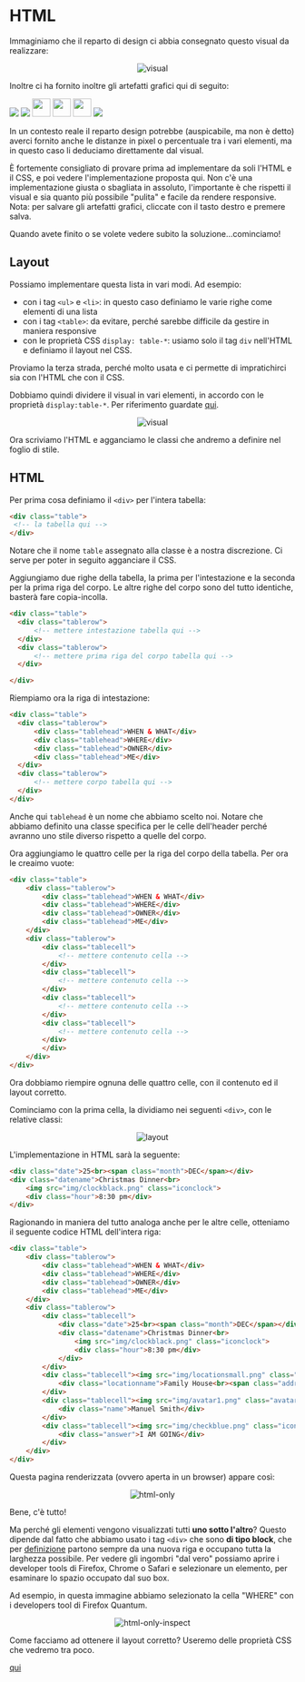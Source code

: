 # HTML
Immaginiamo che il reparto di design ci abbia consegnato questo visual da realizzare:

<p align="center">
<img title="visual" src="assets/list-cut.png">
</p>

Inoltre ci ha fornito inoltre gli artefatti grafici qui di seguito:

<img src="assets/clockblack.png">
<img src="assets/locationsmall.png">
<img src="assets/avatar1.png"  width="32px">
<img src="assets/avatar2.png"  width="32px">
<img src="assets/avatar3.png"  width="32px">
<img src="assets/checkblue.png">


In un contesto reale il reparto design potrebbe (auspicabile, ma non è detto) averci fornito anche le distanze in pixel o percentuale tra i vari elementi, ma in questo caso li deduciamo direttamente dal visual.

È fortemente consigliato di provare prima ad implementare da soli l'HTML e il CSS, e poi vedere l'implementazione proposta qui. Non c'è una implementazione giusta o sbagliata in assoluto, l'importante è che rispetti il visual e sia quanto più possibile "pulita" e facile da rendere responsive. Nota: per salvare gli artefatti grafici, cliccate con il tasto destro e premere salva.

Quando avete finito o se volete vedere subito la soluzione...cominciamo!

## Layout
Possiamo implementare questa lista in vari modi. Ad esempio:
- con i tag `<ul>` e `<li>`: in questo caso definiamo le varie righe come elementi di una lista
- con i tag `<table>`: da evitare, perché sarebbe difficile da gestire in maniera responsive
- con le proprietà CSS `display: table-*`: usiamo solo il tag `div` nell'HTML e definiamo il layout nel CSS.

Proviamo la terza strada, perché molto usata e ci permette di impratichirci sia con l'HTML che con il CSS.

Dobbiamo quindi dividere il visual in vari elementi, in accordo con le proprietà `display:table-*`. Per riferimento guardate [qui](https://www.w3schools.com/cssref/pr_class_display.asp).

<p align="center">
<img title="visual" src="assets/list-cut-layout/list-cut-layout.001.png">
</p>

Ora scriviamo l'HTML e agganciamo le classi che andremo a definire nel foglio di stile.

## HTML

Per prima cosa definiamo il `<div>` per l'intera tabella:

```html
<div class="table">
 <!-- la tabella qui -->
</div>
```

Notare che il nome `table` assegnato alla classe è a nostra discrezione. Ci serve per poter in seguito agganciare il CSS.

Aggiungiamo due righe della tabella, la prima per l'intestazione e la seconda per la prima riga del corpo. Le altre righe del corpo sono del tutto identiche, basterà fare copia-incolla.

```html
<div class="table">
  <div class="tablerow">
      <!-- mettere intestazione tabella qui -->
  </div>
  <div class="tablerow">
      <!-- mettere prima riga del corpo tabella qui -->
  </div>

</div>
```

Riempiamo ora la riga di intestazione:

```html
<div class="table">
  <div class="tablerow">
      <div class="tablehead">WHEN & WHAT</div>
      <div class="tablehead">WHERE</div>
      <div class="tablehead">OWNER</div>
      <div class="tablehead">ME</div>
  </div>
  <div class="tablerow">
      <!-- mettere corpo tabella qui -->
  </div>
</div>
```

Anche qui `tablehead` è un nome che abbiamo scelto noi. Notare che abbiamo definito una classe specifica per le celle dell'header perché avranno uno stile diverso rispetto a quelle del corpo.

Ora aggiungiamo le quattro celle per la riga del corpo della tabella. Per ora le creaimo vuote:

```html
<div class="table">
    <div class="tablerow">
        <div class="tablehead">WHEN & WHAT</div>
        <div class="tablehead">WHERE</div>
        <div class="tablehead">OWNER</div>
        <div class="tablehead">ME</div>
    </div>
    <div class="tablerow">
        <div class="tablecell">
            <!-- mettere contenuto cella -->
        </div>
        <div class="tablecell">
            <!-- mettere contenuto cella -->
        </div>
        <div class="tablecell">
            <!-- mettere contenuto cella -->
        </div>
        <div class="tablecell">
            <!-- mettere contenuto cella -->
        </div>
        </div>
    </div>
</div>
```

Ora dobbiamo riempire ognuna delle quattro celle, con il contenuto ed il layout corretto.

<a name="html-first-cell"></a>

Cominciamo con la prima cella, la dividiamo nei seguenti `<div>`, con le relative classi:

<p align="center">
<img title="layout" src="assets/list-cut-layout/list-cut-layout.002.png">
</p>

L'implementazione in HTML sarà la seguente:

```html
<div class="date">25<br><span class="month">DEC</span></div>
<div class="datename">Christmas Dinner<br>
    <img src="img/clockblack.png" class="iconclock">
    <div class="hour">8:30 pm</div>
</div>
```

Ragionando in maniera del tutto analoga anche per le altre celle, otteniamo il seguente codice HTML dell'intera riga:

```html
<div class="table">
    <div class="tablerow">
        <div class="tablehead">WHEN & WHAT</div>
        <div class="tablehead">WHERE</div>
        <div class="tablehead">OWNER</div>
        <div class="tablehead">ME</div>
    </div>
    <div class="tablerow">
        <div class="tablecell">
            <div class="date">25<br><span class="month">DEC</span></div>
            <div class="datename">Christmas Dinner<br>
                <img src="img/clockblack.png" class="iconclock">
                <div class="hour">8:30 pm</div>
            </div>
        </div>
        <div class="tablecell"><img src="img/locationsmall.png" class="iconlocation">
            <div class="locationname">Family House<br><span class="address">24th Ave, New York</span></div>
        </div>
        <div class="tablecell"><img src="img/avatar1.png" class="avatar">
            <div class="name">Manuel Smith</div>
        </div>
        <div class="tablecell"><img src="img/checkblue.png" class="iconcheck">
            <div class="answer">I AM GOING</div>
        </div>
    </div>
</div>
```

Questa pagina renderizzata (ovvero aperta in un browser) appare così:

<p align="center">
<img title="html-only" src="assets/html-only.png">
</p>

Bene, c'è tutto!

Ma perché gli elementi vengono visualizzati tutti **uno sotto l'altro**? Questo dipende dal fatto che abbiamo usato i tag `<div>` che sono **di tipo block**, che per [definizione](https://www.w3schools.com/html/html_blocks.asp) partono sempre da una nuova riga e occupano tutta la larghezza possibile. Per vedere gli ingombri "dal vero" possiamo aprire i developer tools di Firefox, Chrome o Safari e selezionare un elemento, per esaminare lo spazio occupato dal suo box.

Ad esempio, in questa immagine abbiamo selezionato la cella "WHERE" con i developers tool di Firefox Quantum.

<p align="center">
<img title="html-only-inspect" src="assets/html-only-inspect.png">
</p>

Come facciamo ad ottenere il layout corretto? Useremo delle proprietà CSS che vedremo tra poco.

[qui](https://jsfiddle.net/wbigger/7fL5sdqr/1/)
